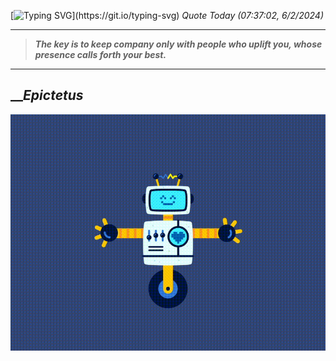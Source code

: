 [![Typing SVG](https://readme-typing-svg.herokuapp.com?font=Press+Start+2P&color=C2F784&size=35&width=900&height=100&lines=Hello+World%2C+I'm+Hung+!)](https://git.io/typing-svg) 
_Quote Today (07:37:02, 6/2/2024)_
___
>**_The key is to keep company only with people who uplift you, whose presence calls forth your best._**
___

## __**_Epictetus_**

![RobotDance](src/assets/images/robot-dancing-dribble.gif?style=center)

